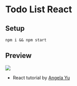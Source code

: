 # Todo List React

## Setup

```
npm i && npm start
```

## Preview

![](https://github.com/ahampriyanshu/meta/raw/main/tutorials/todo-react.gif)

- React tutorial by [Angela Yu](https://www.udemy.com/user/4b4368a3-b5c8-4529-aa65-2056ec31f37e/)

